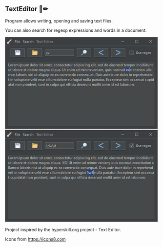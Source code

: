 ## TextEditor 📝✏
Program allows writing, opening and saving text files.

You can also search for regexp expressions and words in a document.

![](app.PNG)
![](app2.PNG)

Project inspired by the hyperskill.org project - Text Editor.

Icons from https://icons8.com